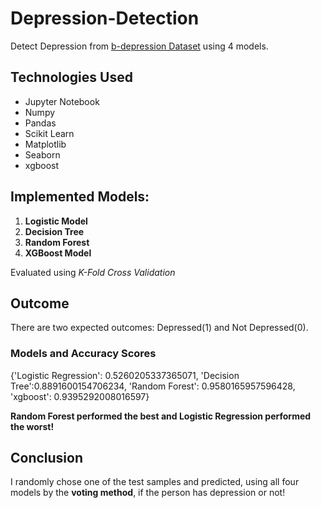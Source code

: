 # Depression-Detection

Detect Depression  from  [b-depression Dataset](https://www.kaggle.com/datasets/francispython/b-depression) using 4 models. 


## Technologies Used
- Jupyter Notebook
- Numpy
- Pandas
- Scikit Learn
- Matplotlib
- Seaborn
- xgboost

  
## Implemented Models: 
1. **Logistic Model**
2. **Decision Tree**
3. **Random Forest**
4. **XGBoost Model**

Evaluated using *K-Fold Cross Validation*


## Outcome
There are two expected outcomes: Depressed(1) and Not Depressed(0).


### Models and Accuracy Scores

{'Logistic Regression': 0.5260205337365071,
 'Decision Tree':0.8891600154706234,
 'Random Forest': 0.9580165957596428,
 'xgboost': 0.9395292008016597}

**Random Forest performed the best and Logistic Regression performed the worst!** 


## Conclusion
I randomly chose one of the test samples and predicted, using all four models by the **voting method**, if the person has depression or not!




